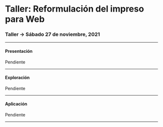 # Taller: Reformulación del impreso para Web

### Taller → Sábado 27 de noviembre, 2021


- - - - - - - 

#### Presentación

Pendiente

- - - - - - - 

#### Exploración

Pendiente

- - - - - - - 

#### Aplicación

Pendiente

- - - - - - - -